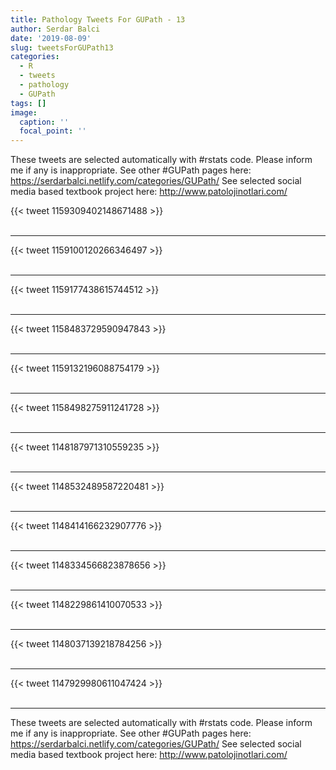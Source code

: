 ```yaml
---
title: Pathology Tweets For GUPath - 13
author: Serdar Balci
date: '2019-08-09'
slug: tweetsForGUPath13
categories:
  - R
  - tweets
  - pathology
  - GUPath
tags: []
image:
  caption: ''
  focal_point: ''
---
```



These tweets are selected automatically with #rstats code. Please inform me if any is inappropriate.
See other #GUPath pages here: https://serdarbalci.netlify.com/categories/GUPath/ 
See selected social media based textbook project here: http://www.patolojinotlari.com/

{{< tweet 1159309402148671488 >}}
<br>
<br>
<hr>
{{< tweet 1159100120266346497 >}}
<br>
<br>
<hr>
{{< tweet 1159177438615744512 >}}
<br>
<br>
<hr>
{{< tweet 1158483729590947843 >}}
<br>
<br>
<hr>
{{< tweet 1159132196088754179 >}}
<br>
<br>
<hr>
{{< tweet 1158498275911241728 >}}
<br>
<br>
<hr>
{{< tweet 1148187971310559235 >}}
<br>
<br>
<hr>
{{< tweet 1148532489587220481 >}}
<br>
<br>
<hr>
{{< tweet 1148414166232907776 >}}
<br>
<br>
<hr>
{{< tweet 1148334566823878656 >}}
<br>
<br>
<hr>
{{< tweet 1148229861410070533 >}}
<br>
<br>
<hr>
{{< tweet 1148037139218784256 >}}
<br>
<br>
<hr>
{{< tweet 1147929980611047424 >}}
<br>
<br>
<hr>


These tweets are selected automatically with #rstats code. Please inform me if any is inappropriate.
See other #GUPath pages here: https://serdarbalci.netlify.com/categories/GUPath/ 
See selected social media based textbook project here: http://www.patolojinotlari.com/
